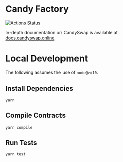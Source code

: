 # Candy Factory

[![Actions Status](https://github.com/Candy-Shop-Swap/candy-swap-core/workflows/CI/badge.svg)](https://github.com/Candy-Shop-Swap/candy-swap-core/actions)

In-depth documentation on CandySwap is available at [docs.candyswap.online](https://docs.candyswap.online/).

# Local Development

The following assumes the use of `node@>=10`.

## Install Dependencies

`yarn`

## Compile Contracts

`yarn compile`

## Run Tests

`yarn test`
